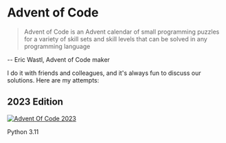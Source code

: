 # Advent of Code

> Advent of Code is an Advent calendar of small programming puzzles for a variety of skill sets and skill levels that can be solved in any programming language

-- Eric Wastl, Advent of Code maker

I do it with friends and colleagues, and it's always fun to discuss our solutions. Here are my attempts:

## 2023 Edition

[![Advent Of Code 2023](https://github.com/theophanevie/aoc/actions/workflows/test.yml/badge.svg?branch=master)](https://github.com/theophanevie/aoc/actions/workflows/test.yml)

Python 3.11

